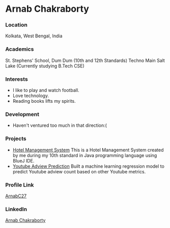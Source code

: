 # Arnab Chakraborty

### Location

Kolkata, West Bengal, India

### Academics

St. Stephens' School, Dum Dum (10th and 12th Standards)
Techno Main Salt Lake (Currently studying B.Tech CSE)

### Interests

- I like to play and watch football.
- Love technology.
- Reading books lifts my spirits.

### Development

- Haven't ventured too much in that direction:(

### Projects

- [Hotel Management System](https://github.com/ArnabC27/hotel-management-system) This is a Hotel Management System created by me during my 10th standard in Java programming language using BlueJ IDE.
- [Youtube Adview Prediction](https://github.com/ArnabC27/Internship-Studio-ML/tree/main/Youtube-Adview-Prediction) Built a machine learning regression model to predict Youtube adview count based on other Youtube metrics.
### Profile Link

[ArnabC27](https://github.com/ArnabC27)

### LinkedIn 
[Arnab Chakraborty](https://www.linkedin.com/in/arnab-chakraborty27/)
